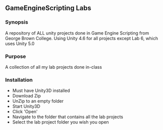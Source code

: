 ## GameEngineScripting Labs
### Synopsis
A repository of ALL unity projects done in Game Engine Scripting from George Brown College.
Using Unity 4.6 for all projects except Lab 6, which uses Unity 5.0

### Purpose
A collection of all my lab projects done in-class

### Installation
* Must have Unity3D installed
* Download Zip
* UnZip to an empty folder
* Start Unity3D
* Click 'Open'
* Navigate to the folder that contains all the lab projects
* Select the lab project folder you wish you open
